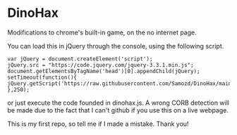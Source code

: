 # DinoHax
Modifications to chrome's built-in game, on the no internet page.

You can load this in jQuery through the console, using the following script.
```
var jQuery = document.createElement('script');
jQuery.src = "https://code.jquery.com/jquery-3.3.1.min.js";
document.getElementsByTagName('head')[0].appendChild(jQuery);
setTimeout(function(){    jQuery.getScript('https://raw.githubusercontent.com/Samozd/DinoHax/main/dinohax.js')
},250);
```
or just execute the code founded in dinohax.js. A wrong CORB detection will be made due to the fact that I can't github if you use this on a live webpage.

This is my first repo, so tell me if I made a mistake. Thank you!
